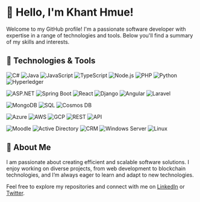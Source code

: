 # 👋 Hello, I'm Khant Hmue!

Welcome to my GitHub profile! I'm a passionate software developer with expertise in a range of technologies and tools. Below you'll find a summary of my skills and interests.

## 🚀 Technologies & Tools

<!-- List of programming languages aligned to the left -->
![C#](https://img.shields.io/badge/-C%23-000000?logo=csharp&logoColor=white)
![Java](https://img.shields.io/badge/-Java-000000?logo=java&logoColor=white)
![JavaScript](https://img.shields.io/badge/-JavaScript-000000?logo=javascript&logoColor=white)
![TypeScript](https://img.shields.io/badge/-TypeScript-000000?logo=typescript&logoColor=white)
![Node.js](https://img.shields.io/badge/-Node.js-000000?logo=node.js&logoColor=white)
![PHP](https://img.shields.io/badge/-PHP-000000?logo=php&logoColor=white)
![Python](https://img.shields.io/badge/-Python-000000?logo=python&logoColor=white)
![Hyperledger](https://img.shields.io/badge/-Hyperledger-000000?logo=hyperledger&logoColor=white)

<!-- List of frameworks aligned to the left -->
![ASP.NET](https://img.shields.io/badge/-ASP.NET-000000?logo=dotnet&logoColor=white)
![Spring Boot](https://img.shields.io/badge/-Spring%20Boot-000000?logo=spring&logoColor=white)
![React](https://img.shields.io/badge/-React-000000?logo=react&logoColor=white)
![Django](https://img.shields.io/badge/-Django-000000?logo=django&logoColor=white)
![Angular](https://img.shields.io/badge/-Angular-000000?logo=angular&logoColor=white)
![Laravel](https://img.shields.io/badge/-Laravel-000000?logo=laravel&logoColor=white)

![MongoDB](https://img.shields.io/badge/-MongoDB-000000?logo=mongodb&logoColor=white)
![SQL](https://img.shields.io/badge/-SQL-000000?logo=mysql&logoColor=white)
![Cosmos DB](https://img.shields.io/badge/-Cosmos%20DB-000000?logo=azure&logoColor=white)

![Azure](https://img.shields.io/badge/-Azure-000000?logo=microsoftazure&logoColor=white)
![AWS](https://img.shields.io/badge/-AWS-000000?logo=amazonaws&logoColor=white)
![GCP](https://img.shields.io/badge/-GCP-000000?logo=googlecloud&logoColor=white)
![REST](https://img.shields.io/badge/-REST-000000?logo=api&logoColor=white)
![API](https://img.shields.io/badge/-API-000000?logo=api&logoColor=white)

![Moodle](https://img.shields.io/badge/-Moodle-000000?logo=moodle&logoColor=white)
![Active Directory](https://img.shields.io/badge/-Active%20Directory-000000?logo=microsoft&logoColor=white)
![CRM](https://img.shields.io/badge/-CRM-000000?logo=zoho&logoColor=white)
![Windows Server](https://img.shields.io/badge/-Windows%20Server-000000?logo=microsoft&logoColor=white)
![Linux](https://img.shields.io/badge/-Linux-000000?logo=linux&logoColor=white)

## 🌟 **About Me**

I am passionate about creating efficient and scalable software solutions. I enjoy working on diverse projects, from web development to blockchain technologies, and I’m always eager to learn and adapt to new technologies.

Feel free to explore my repositories and connect with me on [LinkedIn](https://www.linkedin.com/in/your-profile) or [Twitter](https://twitter.com/your-profile).


<!--
**Kh125/Kh125** is a ✨ _special_ ✨ repository because its `README.md` (this file) appears on your GitHub profile.

Here are some ideas to get you started:

- 🔭 I’m currently working on ...
- 🌱 I’m currently learning ...
- 👯 I’m looking to collaborate on ...
- 🤔 I’m looking for help with ...
- 💬 Ask me about ...
- 📫 How to reach me: ...
- 😄 Pronouns: ...
- ⚡ Fun fact: ...
-->
